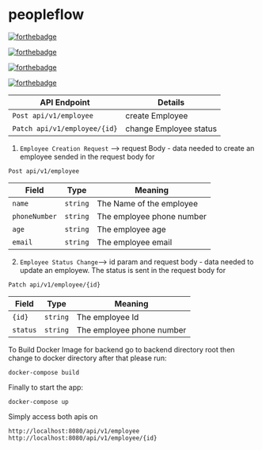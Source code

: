 # peopleflow


[![forthebadge](https://forthebadge.com/images/badges/made-with-java.svg)](https://forthebadge.com)

[![forthebadge](https://forthebadge.com/images/badges/built-with-love.svg)](https://forthebadge.com)

[![forthebadge](https://forthebadge.com/images/badges/built-with-swag.svg)](https://forthebadge.com)

[![forthebadge](https://forthebadge.com/images/badges/uses-git.svg)](https://forthebadge.com)


   
 | API Endpoint                    | Details                                                                                 |
   | --------------------------- | --------------------------------------------------------------------------------------- |
   | `Post api/v1/employee`             | create Employee                                                                        |
   | `Patch api/v1/employee/{id}`             | change Employee status                                                                       |
   
1. `Employee Creation Request`  --> request Body  - data needed to create an employee sended in the request body for

`Post api/v1/employee`  

   | Field     | Type          | Meaning                                                |
   | --------- | ------------- | ------------------------------------------------------ |
   | `name`    | `string`      | The Name of the employee                            |
   | `phoneNumber`   | `string`      | The employee phone number                              |
   | `age`      | `string`            |   The employee age                                 |   
   | `email`      | `string`         | The employee email                                              |   

2. `Employee Status Change`--> id param and request body - data needed to update an employew. The status is sent in the request body for

 `Patch api/v1/employee/{id}` 

   | Field     | Type          | Meaning                                                |
   | --------- | ------------- | ------------------------------------------------------ |
   | `{id}`    | `string`      | The employee Id                                         |
   | `status`   | `string`      | The employee phone number                              |
 
   
To Build Docker Image for backend go to backend directory root then change to docker directory after that please run: 

`docker-compose build`

Finally to start the app:

`docker-compose up`

Simply access both apis on 

 `http://localhost:8080/api/v1/employee`
 `http://localhost:8080/api/v1/employee/{id}`

